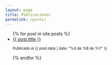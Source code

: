 ```yaml
---
layout: page
title: Publicaciones
permalink: /posts/
---
```


<ul>
{% for post in site.posts %}
    <li>
        <a href="{{ post.url | relative_url }}">{{ post.title }}</a>
        <p><small>Publicado el {{ post.date | date: "%d de %B de %Y" }}</small></p>
    </li>
{% endfor %}
</ul>
